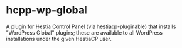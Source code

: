 # hcpp-wp-global
A plugin for Hestia Control Panel (via hestiacp-pluginable) that installs "WordPress Global" plugins; these are available to all WordPress installations under the given HestiaCP user.
